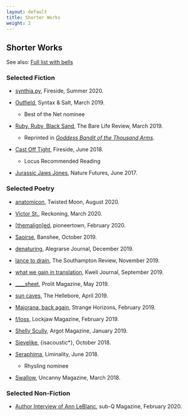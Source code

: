 ```yaml
---
layout: default
title: Shorter Works
weight: 2
---
```


Shorter Works
-------

See also: [Full list with bells](stories)

### Selected Fiction

- [synthia.py](https://firesidefiction.com/), Fireside, Summer 2020.

- [Outfield](https://syntaxandsalt.com/2019/03/20/outfield-by-hal-y-zhang/), Syntax & Salt, March 2019.
    - Best of the Net nominee

- [Ruby, Ruby, Black Sand](https://www.barelifereview.org/in-print), The Bare Life Review, March 2019.
    - Reprinted in [_Goddess Bandit of the Thousand Arms_](goddess).

- [Cast Off Tight](https://firesidefiction.com/cast-off-tight), Fireside, June 2018.
    - Locus Recommended Reading

- [Jurassic Jaws Jones](https://www.nature.com/articles/546696a), Nature Futures, June 2017.


### Selected Poetry

- [anatomicon](http://twistedmoonmag.com/5/zhang-1.html), Twisted Moon, August 2020.

- [Victor St.](https://reckoning.press/victor-st/), Reckoning, March 2020.

- [[themalign]ed](http://www.pioneertownlit.com/hal-y-zhang), pioneertown, February 2020.

- [Saoirse](https://www.bansheelit.com/read/saoirse-by-hal-y-zhang), Banshee, October 2019.

- [denaturing](https://www.alegrarsejournal.com/denaturing.html), Alegrarse Journal, December 2019.

- [lance to drain](https://www.thesouthamptonreview.com/tsronline/2020/8/5/lance-to-drain), The Southampton Review, November 2019.

- [what we gain in translation](http://www.kwelijournal.org/poetry-1/2019/9/6/what-we-gain-in-translation-by-hal-y-zhang), Kweli Journal, September 2019.

- [____sheet](https://www.prolitmag.com/issue-one/zhang), Prolit Magazine, May 2019.

- [sun caves](https://thehellebore.com/sun-caves-sea-child-sea-mother/), The Hellebore, April 2019.

- [Majorana, back again](http://strangehorizons.com/poetry/majorana-back-again/), Strange Horizons, February 2019.

- [f/loss](https://www.lockjawmagazine.com/vol6/zhang/floss/), Lockjaw Magazine, February 2019.

- [Shelly Scully](https://www.argotmagazine.com/poetry-and-fiction/hal-zhang-three-poems), Argot Magazine, January 2019.

- [Sievelike](https://isacoustic.com/2018/10/23/person-hal-y-zhang-one-poem/), {isacoustic*}, October 2018.

- [Seraphima](http://www.liminalitypoetry.com/issues/year-four/issue-16-summer-2018/seraphima/), Liminality, June 2018.
    - Rhysling nominee

- [Swallow](https://uncannymagazine.com/article/swallow/), Uncanny Magazine, March 2018.


### Selected Non-Fiction

- [Author Interview of Ann LeBlanc](https://sub-q.com/author-interview-ann-leblanc/), sub-Q Magazine, February 2020.
